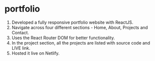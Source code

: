 # portfolio

1. Developed a fully responsive portfolio website with ReactJS. 
2. Navigate across four different sections - Home, About, Projects and Contact. 
3. Uses the React Router DOM for better functionality.
4. In the project section, all the projects are listed with source code and LIVE link.
5. Hosted it live on Netlify.
